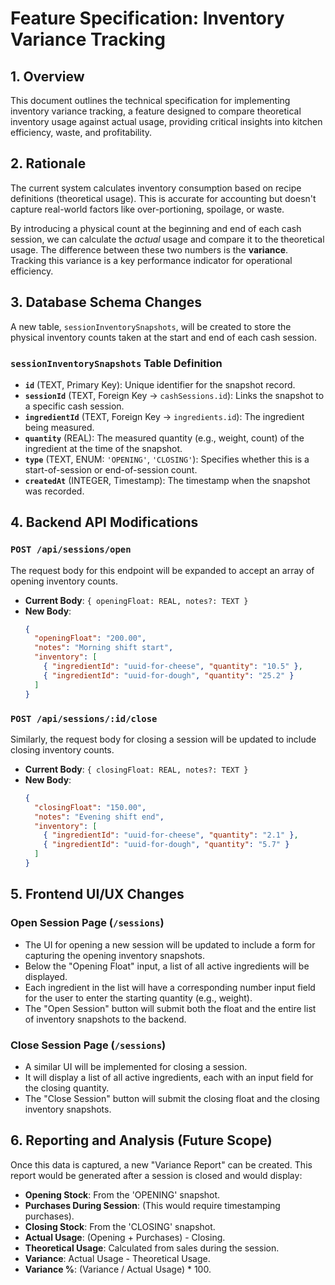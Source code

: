 # Feature Specification: Inventory Variance Tracking

## 1. Overview

This document outlines the technical specification for implementing inventory variance tracking, a feature designed to compare theoretical inventory usage against actual usage, providing critical insights into kitchen efficiency, waste, and profitability.

## 2. Rationale

The current system calculates inventory consumption based on recipe definitions (theoretical usage). This is accurate for accounting but doesn't capture real-world factors like over-portioning, spoilage, or waste.

By introducing a physical count at the beginning and end of each cash session, we can calculate the _actual_ usage and compare it to the theoretical usage. The difference between these two numbers is the **variance**. Tracking this variance is a key performance indicator for operational efficiency.

## 3. Database Schema Changes

A new table, `sessionInventorySnapshots`, will be created to store the physical inventory counts taken at the start and end of each cash session.

### `sessionInventorySnapshots` Table Definition

- **`id`** (TEXT, Primary Key): Unique identifier for the snapshot record.
- **`sessionId`** (TEXT, Foreign Key -> `cashSessions.id`): Links the snapshot to a specific cash session.
- **`ingredientId`** (TEXT, Foreign Key -> `ingredients.id`): The ingredient being measured.
- **`quantity`** (REAL): The measured quantity (e.g., weight, count) of the ingredient at the time of the snapshot.
- **`type`** (TEXT, ENUM: `'OPENING'`, `'CLOSING'`): Specifies whether this is a start-of-session or end-of-session count.
- **`createdAt`** (INTEGER, Timestamp): The timestamp when the snapshot was recorded.

## 4. Backend API Modifications

### `POST /api/sessions/open`

The request body for this endpoint will be expanded to accept an array of opening inventory counts.

- **Current Body**: `{ openingFloat: REAL, notes?: TEXT }`
- **New Body**:
  ```json
  {
    "openingFloat": "200.00",
    "notes": "Morning shift start",
    "inventory": [
      { "ingredientId": "uuid-for-cheese", "quantity": "10.5" },
      { "ingredientId": "uuid-for-dough", "quantity": "25.2" }
    ]
  }
  ```

### `POST /api/sessions/:id/close`

Similarly, the request body for closing a session will be updated to include closing inventory counts.

- **Current Body**: `{ closingFloat: REAL, notes?: TEXT }`
- **New Body**:
  ```json
  {
    "closingFloat": "150.00",
    "notes": "Evening shift end",
    "inventory": [
      { "ingredientId": "uuid-for-cheese", "quantity": "2.1" },
      { "ingredientId": "uuid-for-dough", "quantity": "5.7" }
    ]
  }
  ```

## 5. Frontend UI/UX Changes

### Open Session Page (`/sessions`)

- The UI for opening a new session will be updated to include a form for capturing the opening inventory snapshots.
- Below the "Opening Float" input, a list of all active ingredients will be displayed.
- Each ingredient in the list will have a corresponding number input field for the user to enter the starting quantity (e.g., weight).
- The "Open Session" button will submit both the float and the entire list of inventory snapshots to the backend.

### Close Session Page (`/sessions`)

- A similar UI will be implemented for closing a session.
- It will display a list of all active ingredients, each with an input field for the closing quantity.
- The "Close Session" button will submit the closing float and the closing inventory snapshots.

## 6. Reporting and Analysis (Future Scope)

Once this data is captured, a new "Variance Report" can be created. This report would be generated after a session is closed and would display:

- **Opening Stock**: From the 'OPENING' snapshot.
- **Purchases During Session**: (This would require timestamping purchases).
- **Closing Stock**: From the 'CLOSING' snapshot.
- **Actual Usage**: (Opening + Purchases) - Closing.
- **Theoretical Usage**: Calculated from sales during the session.
- **Variance**: Actual Usage - Theoretical Usage.
- **Variance %**: (Variance / Actual Usage) \* 100.

